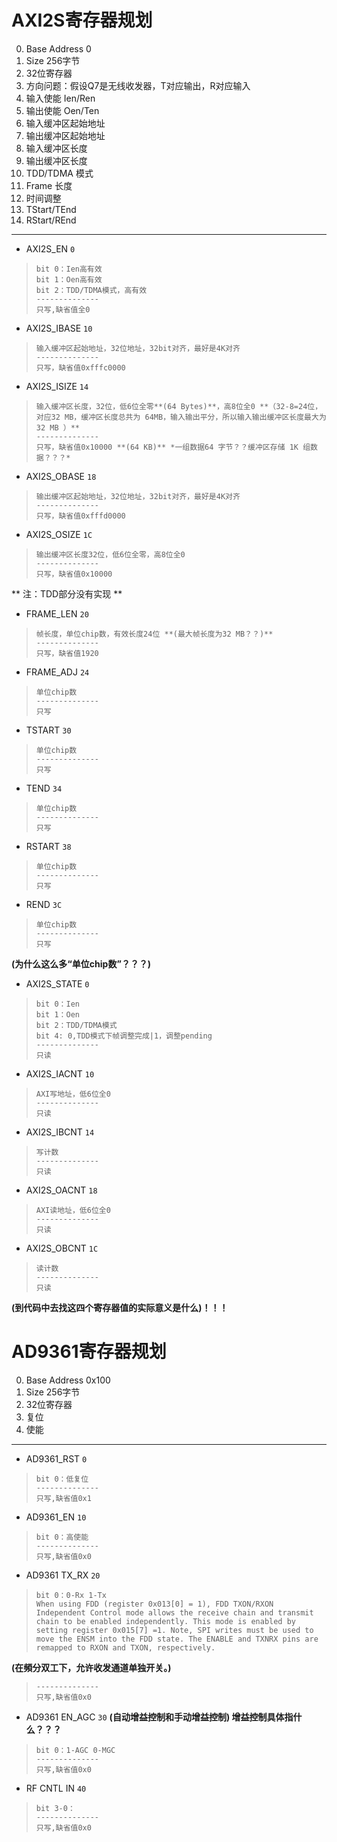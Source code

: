 # AXI2S寄存器规划 #

0. Base Address 0
1. Size 256字节
1. 32位寄存器
2. 方向问题：假设Q7是无线收发器，T对应输出，R对应输入
3. 输入使能 Ien/Ren
4. 输出使能 Oen/Ten
5. 输入缓冲区起始地址
6. 输出缓冲区起始地址
7. 输入缓冲区长度
8. 输出缓冲区长度
9. TDD/TDMA 模式
10. Frame 长度
11. 时间调整
12. TStart/TEnd
13. RStart/REnd



----------

* AXI2S_EN	`0`	
>     bit 0：Ien高有效
>     bit 1：Oen高有效
>     bit 2：TDD/TDMA模式，高有效
>     --------------	
>     只写,缺省值全0


* AXI2S_IBASE	`10`	
>     输入缓冲区起始地址，32位地址，32bit对齐，最好是4K对齐	
>     --------------	
>     只写，缺省值0xfffc0000


* AXI2S_ISIZE	`14`	
>     输入缓冲区长度，32位，低6位全零**(64 Bytes)**，高8位全0 **（32-8=24位，对应32 MB，缓冲区长度总共为 64MB，输入输出平分，所以输入输出缓冲区长度最大为 32 MB ）**	
>     --------------	
>     只写，缺省值0x10000 **(64 KB)** *一组数据64 字节？？缓冲区存储 1K 组数据？？？*

* AXI2S_OBASE	`18`
>     输出缓冲区起始地址，32位地址，32bit对齐，最好是4K对齐	
>     --------------	
>     只写，缺省值0xfffd0000

* AXI2S_OSIZE	`1C`	
>     输出缓冲区长度32位，低6位全零，高8位全0	
>     --------------	
>     只写，缺省值0x10000

** 注：TDD部分没有实现 **
* FRAME_LEN	`20`	
>     帧长度，单位chip数，有效长度24位 **(最大帧长度为32 MB？？)**	
>     --------------	
>     只写，缺省值1920

* FRAME_ADJ	`24`
>     单位chip数	
>     --------------	
>     只写

* TSTART	`30`	
>     单位chip数	
>     --------------	
>     只写

* TEND	`34`	
>     单位chip数	
>     --------------	
>     只写

* RSTART	`38`
>     单位chip数	
>     --------------	
>     只写

* REND	`3C`	
>     单位chip数	
>     --------------	
>     只写

**(为什么这么多“单位chip数”？？？)**

* AXI2S_STATE	`0`	
>     bit 0：Ien
>     bit 1：Oen
>     bit 2：TDD/TDMA模式
>     bit 4: 0,TDD模式下帧调整完成|1，调整pending	
>     --------------	
>     只读

* AXI2S_IACNT	`10`
>     AXI写地址，低6位全0	
>     --------------	
>     只读

* AXI2S_IBCNT	`14`	
>     写计数	
>     --------------	
>     只读

* AXI2S_OACNT	`18`	
>     AXI读地址，低6位全0	
>     --------------	
>     只读

* AXI2S_OBCNT	`1C`	
>     读计数	
>     --------------	
>     只读
**(到代码中去找这四个寄存器值的实际意义是什么)！！！** 

# AD9361寄存器规划 #

0. Base Address 0x100
1. Size 256字节
1. 32位寄存器
2. 复位
3. 使能

----------

* AD9361_RST	`0`	
>     bit 0：低复位
>     --------------	
>     只写,缺省值0x1


* AD9361_EN	`10`	
>     bit 0：高使能
>     --------------	
>     只写,缺省值0x0

* AD9361 TX_RX	`20`	
>     bit 0：0-Rx 1-Tx
>     When using FDD (register 0x013[0] = 1), FDD TXON/RXON Independent Control mode allows the receive chain and transmit chain to be enabled independently. This mode is enabled by setting register 0x015[7] =1. Note, SPI writes must be used to move the ENSM into the FDD state. The ENABLE and TXNRX pins are remapped to RXON and TXON, respectively. 
**(在頻分双工下，允许收发通道单独开关。)**
>     --------------	
>     只写,缺省值0x0
* AD9361 EN_AGC	`30`	**(自动增益控制和手动增益控制)	增益控制具体指什么？？？**
>     bit 0：1-AGC 0-MGC
>     --------------	
>     只写,缺省值0x0

* RF CNTL IN	`40`	
>     bit 3-0：
>     --------------	
>     只写,缺省值0x0
